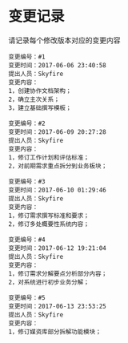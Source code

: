 # 变更记录

请记录每个修改版本对应的变更内容

```
变更编号：#1
变更时间：2017-06-06 23:40:58
提出人员：Skyfire
变更内容：
1，创建协作文档架构；
2，确立主次关系；
3，建立基础撰写模板；
```

```
变更编号：#2
变更时间：2017-06-09 20:27:28
提出人员：Skyfire
变更内容：
1，修订工作计划和评估标准；
2，对前期需求重点拆分到业务板块；
```

```
变更编号：#3
变更时间：2017-06-10 01:29:46
提出人员：Skyfire
变更内容：
1，修订需求撰写标准和要求；
2，修订多处概要性系统内容；
```

```
变更编号：#4
变更时间：2017-06-12 19:21:04
提出人员：Skyfire
变更内容：
1，修订需求分解要点分析部分内容；
2，对系统进行初步业务分解；
```

```
变更编号：#5
变更时间：2017-06-13 23:53:25
提出人员：Skyfire
变更内容：
1，修订媒资库部分拆解功能模块；
```



